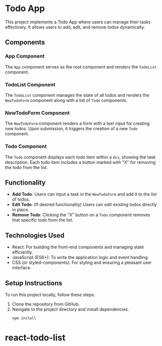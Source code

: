 # Todo App

This project implements a Todo App where users can manage their tasks effectively. It allows users to add, edit, and remove todos dynamically.

## Components

### App Component

The `App` component serves as the root component and renders the `TodoList` component.

### TodoList Component

The `TodoList` component manages the state of all todos and renders the `NewTodoForm` component along with a list of `Todo` components.

### NewTodoForm Component

The `NewTodoForm` component renders a form with a text input for creating new todos. Upon submission, it triggers the creation of a new `Todo` component.

### Todo Component

The `Todo` component displays each todo item within a `div`, showing the task description. Each todo item includes a button marked with "X" for removing the todo from the list.

## Functionality

- **Add Todo**: Users can input a task in the `NewTodoForm` and add it to the list of todos.
- **Edit Todo**: (If desired functionality) Users can edit existing todos directly in place.
- **Remove Todo**: Clicking the "X" button on a `Todo` component removes that specific todo from the list.

## Technologies Used

- React: For building the front-end components and managing state efficiently.
- JavaScript (ES6+): To write the application logic and event handling.
- CSS (or styled-components): For styling and ensuring a pleasant user interface.

## Setup Instructions

To run this project locally, follow these steps:

1. Clone the repository from GitHub.
2. Navigate to the project directory and install dependencies.
   ```bash
   npm install

# react-todo-list
